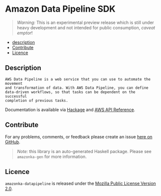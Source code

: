 # Amazon Data Pipeline SDK

> _Warning:_ This is an experimental preview release which is still under heavy development and not intended for public consumption, _caveat emptor_!

* [description](#description)
* [Contribute](#contribute)
* [Licence](#licence)

## Description

    AWS Data Pipeline is a web service that you can use to automate the movement
    and transformation of data. With AWS Data Pipeline, you can define
    data-driven workflows, so that tasks can be dependent on the successful
    completion of previous tasks.

Documentation is available via [Hackage](http://hackage.haskell.org/package/amazonka-datapipeline)
and [AWS API Reference](http://docs.aws.amazon.com/datapipeline/latest/APIReference/Welcome.html).


## Contribute

For any problems, comments, or feedback please create an issue [here on GitHub](https://github.com/brendanhay/amazonka/issues).

> _Note:_ this library is an auto-generated Haskell package. Please see `amazonka-gen` for more information.


## Licence

`amazonka-datapipeline` is released under the [Mozilla Public License Version 2.0](http://www.mozilla.org/MPL/).
